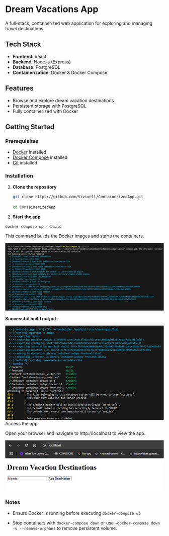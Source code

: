 # Dream Vacations App

A full-stack, containerized web application for exploring and managing travel destinations.

## Tech Stack

- **Frontend**: React
- **Backend**: Node.js (Express)
- **Database**: PostgreSQL
- **Containerization**: Docker & Docker Compose

## Features

- Browse and explore dream vacation destinations
- Persistent storage with PostgreSQL
- Fully containerized with Docker

## Getting Started

### Prerequisites

- [Docker](https://www.docker.com/get-started) installed
- [Docker Compose](https://docs.docker.com/compose/install/) installed
- [Git](https://git-scm.com/downloads) installed

### Installation

1. **Clone the repository**

   ```bash
   git clone https://github.com/Vivixell/ContainerizedApp.git

   cd ContainerizedApp
   ```
2. **Start the app**

```
docker-compose up --build
```

   This command builds the Docker images and starts the containers.

![Build command](relevant_screenshots\buildCommand.png)

**Successful build output:**

![Successful Build](relevant_screenshots\buildSucces.png)
Access the app

Open your browser and navigate to http://localhost to view the app.

![App interfcae](relevant_screenshots\app.png)


### Notes

* Ensure Docker is running before executing `docker-compose up`

* Stop containers with `docker-compose down` or use  `~docker-compose down -v --remove-orphans` to remove persistent volume.